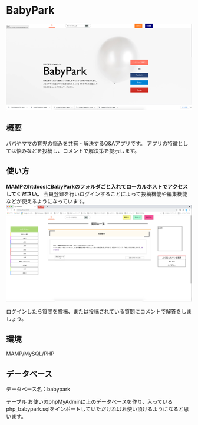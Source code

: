 # BabyPark
<img width="1270" alt="top画像" src="public/img/TOPreadme.png">

## 概要
パパやママの育児の悩みを共有・解決するQ&Aアプリです。
アプリの特徴としては悩みなどを投稿し、コメントで解決策を提示します。

## 使い方
**MAMPのhtdocsにBabyParkのフォルダごと入れてローカルホストでアクセスしてください。**
会員登録を行いログインすることによって投稿機能や編集機能などが使えるようになっています。
<img width="1270" alt="投稿一覧" src="public/img/postall.png">

ログインしたら質問を投稿、または投稿されている質問にコメントで解答をしましょう。
## 環境
MAMP/MySQL/PHP
## データベース
データベース名：babypark

テーブル
お使いのphpMyAdminに上のデータベースを作り、入っているphp_babypark.sqlをインポートしていただければお使い頂けるようになると思います。